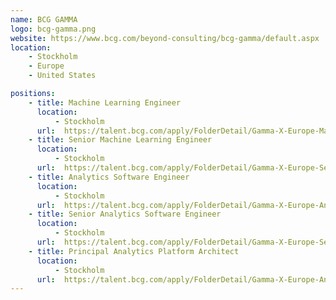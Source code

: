 ```yaml
---
name: BCG GAMMA
logo: bcg-gamma.png
website: https://www.bcg.com/beyond-consulting/bcg-gamma/default.aspx
location:
    - Stockholm
    - Europe
    - United States

positions:
    - title: Machine Learning Engineer
      location:
          - Stockholm
      url:  https://talent.bcg.com/apply/FolderDetail/Gamma-X-Europe-Machine-Learning-Engineer/10026349
    - title: Senior Machine Learning Engineer
      location:
          - Stockholm
      url:  https://talent.bcg.com/apply/FolderDetail/Gamma-X-Europe-Senior-Machine-Learning-Engineer/10020821
    - title: Analytics Software Engineer
      location:
          - Stockholm
      url:  https://talent.bcg.com/apply/FolderDetail/Gamma-X-Europe-Analytics-Software-Engineer/10026323
    - title: Senior Analytics Software Engineer
      location:
          - Stockholm
      url:  https://talent.bcg.com/apply/FolderDetail/Gamma-X-Europe-Senior-Analytics-Software-Engineer/10020852
    - title: Principal Analytics Platform Architect
      location:
          - Stockholm
      url:  https://talent.bcg.com/apply/FolderDetail/Gamma-X-Europe-Analytics-Platform-Architect/10026335
---
```

